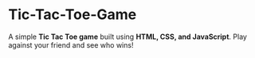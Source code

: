 # Tic-Tac-Toe-Game
A simple **Tic Tac Toe game** built using **HTML, CSS, and JavaScript**.   Play against your friend and see who wins!

